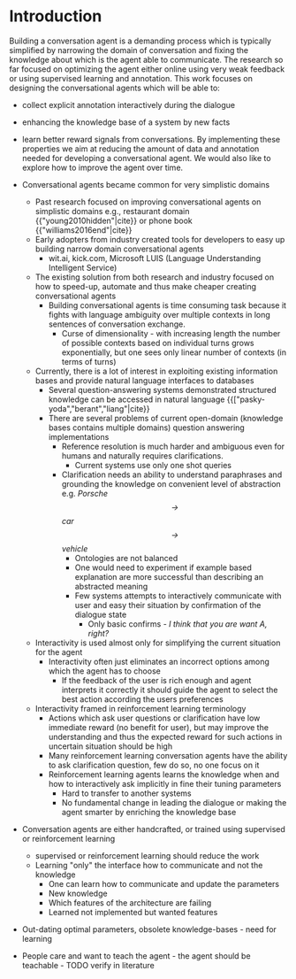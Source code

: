# Introduction 

Building a conversation agent is a demanding process which is typically simplified by narrowing the domain of conversation
and fixing the knowledge about which is the agent able to communicate.
The research so far focused on optimizing the agent either online using very weak feedback or using supervised learning and annotation.
This work focuses on designing the conversational agents which will be able to:
- collect explicit annotation interactively during the dialogue
- enhancing the knowledge base of a system by new facts
- learn better reward signals from conversations.
By implementing these properties we aim at reducing the amount of data and annotation needed for developing a conversational agent.
We would also like to explore how to improve the agent over time.

- Conversational agents became common for very simplistic domains
    - Past research focused on improving conversational agents on simplistic domains e.g., restaurant domain {{"young2010hidden"|cite}} or phone book {{"williams2016end"|cite}}
    - Early adopters from industry created tools for developers to easy up building narrow domain conversational agents
        - wit.ai, kick.com, Microsoft LUIS (Language Understanding Intelligent Service)
    - The existing solution from both research and industry focused on how to speed-up, automate and thus make cheaper creating conversational agents
        - Building conversational agents is time consuming task because it fights with language ambiguity over multiple contexts in long sentences of conversation exchange.
            - Curse of dimensionality - with increasing length the number of possible contexts based on individual turns grows exponentially, but one sees only linear number of contexts (in terms of turns)
    - Currently, there is a lot of interest in exploiting existing information bases and provide natural language interfaces to databases
        - Several question-answering systems demonstrated structured knowledge can be accessed in natural language {{["pasky-yoda","berant","liang"|cite}}
        - There are several problems of current open-domain (knowledge bases contains multiple domains) question answering implementations
            - Reference resolution is much harder and ambiguous even for humans and naturally requires clarifications.
                - Current systems use only one shot queries
            - Clarification needs an ability to understand paraphrases and grounding the  knowledge on convenient level of abstraction e.g. *Porsche $$\rightarrow$$ car $$\rightarrow$$ vehicle*
                - Ontologies are not balanced
                - One would need to experiment if example based explanation are more successful than describing an abstracted meaning
                - Few systems attempts to interactively communicate with user and easy their situation by confirmation of the dialogue state
                    - Only basic confirms - *I think that you are want A, right?*
    - Interactivity is used almost only for simplifying the current situation for the agent
        - Interactivity often just eliminates an incorrect options among which the agent has to choose
            - If the feedback of the user is rich enough and agent interprets it correctly it should guide the agent to select the best action according the users preferences
    - Interactivity framed in reinforcement learning terminology
        - Actions which ask user questions or clarification have low immediate reward (no benefit for user), but may improve the understanding and thus the expected reward for such actions in uncertain situation should be high
        - Many reinforcement learning conversation agents have the ability to ask clarification question, few do so, no one focus on it
        - Reinforcement learning agents learns the knowledge when and how to interactively ask implicitly in fine their tuning parameters
            - Hard to transfer to another systems
            - No fundamental change in leading the dialogue or making the agent smarter by enriching the knowledge base
- Conversation agents are either handcrafted, or trained using supervised or reinforcement learning
    - supervised or reinforcement learning should reduce the work 
    - Learning "only" the interface how to communicate and not the knowledge
        - One can learn how to communicate and update the parameters
        - New knowledge
        - Which features of the architecture are failing 
        - Learned not implemented but wanted features
- Out-dating optimal parameters, obsolete knowledge-bases - need for learning
- People care and want to teach the agent - the agent should be teachable - TODO verify in literature

<!-- TODO Include formulations from Self-awareness git@bitbucket.org:oplatek/phd-mini-conference.git -->

